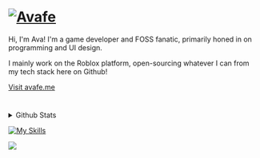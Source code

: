 # [![Avafe](https://github.com/ImAvafe/imavafe/assets/65048459/d752cfe5-7e70-4d9f-8cde-fc7d862d09d0)](https://avafe.me)

Hi, I'm Ava! I'm a game developer and FOSS fanatic, primarily honed in on programming and UI design.

I mainly work on the Roblox platform, open-sourcing whatever I can from my tech stack here on Github!

[Visit avafe.me](https://avafe.me)

#

<details>
  <summary>Github Stats</summary>
  
  <a href="#">![Github stats](https://github-readme-stats.vercel.app/api?username=imavafe&theme=material-palenight&count_private=true&hide_border=true&line_height=20)</a>
  <a href="#">![Top Langs](https://github-readme-stats.vercel.app/api/top-langs/?username=imavafe&layout=compact&theme=material-palenight&count_private=true&hide_border=true)</a>
</details>

[![My Skills](https://go-skill-icons.vercel.app/api/icons?i=robloxstudio,vscode,luau,git,blender,figma,svelte,tailwind)](https://skillicons.dev)

<a href="https://discord.gg/fyeYey62Dm"><img src="https://dcbadge.vercel.app/api/server/fyeYey62Dm">
